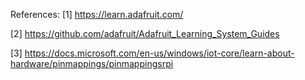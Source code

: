 

References:
[1] https://learn.adafruit.com/

[2] https://github.com/adafruit/Adafruit_Learning_System_Guides

[3] https://docs.microsoft.com/en-us/windows/iot-core/learn-about-hardware/pinmappings/pinmappingsrpi
